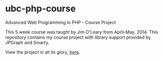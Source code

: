 ubc-php-course
==============

Advanced Web Programming in PHP - Course Project

This 5 week course was taught by Jim O'Leary from April-May, 2014. This repository contains my course project with library support provided by JPGraph and Smarty.

View the project in all its glory, <a href="http://daviddumaresq.com/CourseProject/index.php">here</a>.